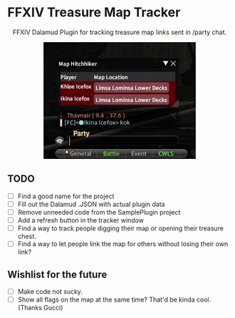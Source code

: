 # FFXIV Treasure Map Tracker

<p align="center">FFXIV Dalamud Plugin for tracking treasure map links sent in /party chat.</p>

<p align="center"><img src="https://raw.githubusercontent.com/Yaakushi/ffxiv-treasure-tracker/master/preview.gif" /></p>

## TODO

- [ ] Find a good name for the project
- [ ] Fill out the Dalamud .JSON with actual plugin data
- [ ] Remove unneeded code from the SamplePlugin project
- [ ] Add a refresh button in the tracker window
- [ ] Find a way to track people digging their map or opening their treasure chest.
- [ ] Find a way to let people link the map for others without losing their own link?

## Wishlist for the future

- [ ] Make code not sucky.
- [ ] Show all flags on the map at the same time? That'd be kinda cool. (Thanks Gucci)